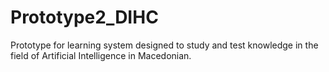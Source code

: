# Prototype2_DIHC
Prototype for learning system designed to study and test knowledge in the field of Artificial Intelligence in Macedonian.
